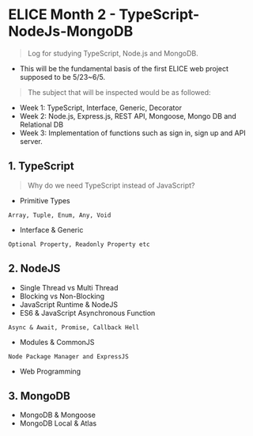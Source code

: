 # ELICE Month 2 - TypeScript-NodeJs-MongoDB
> Log for studying TypeScript, Node.js and MongoDB.
- This will be the fundamental basis of the first ELICE web project supposed to be 5/23~6/5. 

> The subject that will be inspected would be as followed: 
- Week 1: TypeScript, Interface, Generic, Decorator  
- Week 2: Node.js, Express.js, REST API, Mongoose, Mongo DB and Relational DB 
- Week 3: Implementation of functions such as sign in, sign up and API server.

## 1. TypeScript

> Why do we need TypeScript instead of JavaScript?
- Primitive Types
```
Array, Tuple, Enum, Any, Void
```
- Interface & Generic
```
Optional Property, Readonly Property etc
```

## 2. NodeJS
- Single Thread vs Multi Thread
- Blocking vs Non-Blocking
- JavaScript Runtime & NodeJS
- ES6 & JavaScript Asynchronous Function   
```
Async & Await, Promise, Callback Hell
```
- Modules & CommonJS
```
Node Package Manager and ExpressJS
```
- Web Programming

## 3. MongoDB
- MongoDB & Mongoose
- MongoDB Local & Atlas
